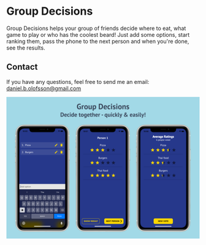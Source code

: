 # Group Decisions

Group Decisions helps your group of friends decide where to eat, what game to play or who has the coolest beard! Just add some options, start ranking them, pass the phone to the next person and when you're done, see the results.

## Contact

If you have any questions, feel free to send me an email: daniel.b.olofsson@gmail.com

![](demo.png)
